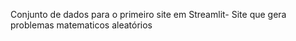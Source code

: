 Conjunto de dados para o primeiro site em Streamlit- Site que gera problemas matematicos aleatórios
